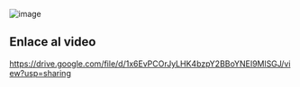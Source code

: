![image](https://github.com/user-attachments/assets/c9e352bc-ebce-44b0-be8b-c6c3de373d04)
## Enlace al video 
https://drive.google.com/file/d/1x6EvPCOrJyLHK4bzpY2BBoYNEI9MlSGJ/view?usp=sharing
